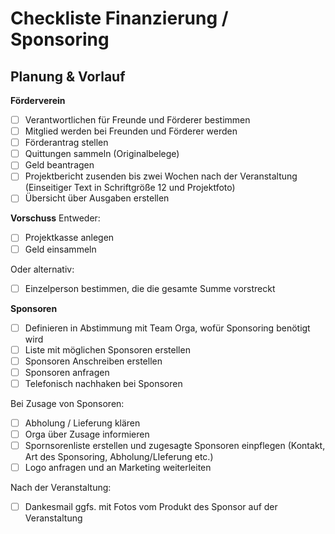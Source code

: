 # Checkliste Finanzierung / Sponsoring

## Planung & Vorlauf

**Förderverein**
- [ ] Verantwortlichen für Freunde und Förderer bestimmen
- [ ] Mitglied werden bei Freunden und Förderer werden
- [ ] Förderantrag stellen
- [ ] Quittungen sammeln (Originalbelege)
- [ ] Geld beantragen 
- [ ] Projektbericht zusenden bis zwei Wochen nach der Veranstaltung (Einseitiger Text in Schriftgröße 12 und Projektfoto)
- [ ] Übersicht über Ausgaben erstellen  

**Vorschuss**
Entweder:
- [ ] Projektkasse anlegen
- [ ] Geld einsammeln

Oder alternativ: 
- [ ] Einzelperson bestimmen, die die gesamte Summe vorstreckt

**Sponsoren**
- [ ] Definieren in Abstimmung mit Team Orga, wofür Sponsoring benötigt wird
- [ ] Liste mit möglichen Sponsoren erstellen
- [ ] Sponsoren Anschreiben erstellen
- [ ] Sponsoren anfragen
- [ ] Telefonisch nachhaken bei Sponsoren

Bei Zusage von Sponsoren:
- [ ] Abholung / Lieferung klären
- [ ] Orga über Zusage informieren
- [ ] Spornsorenliste erstellen und zugesagte Sponsoren einpflegen (Kontakt, Art des Sponsoring, Abholung/LIeferung etc.)
- [ ] Logo anfragen und an Marketing weiterleiten

Nach der Veranstaltung:
- [ ] Dankesmail ggfs. mit Fotos vom Produkt des Sponsor auf der Veranstaltung

